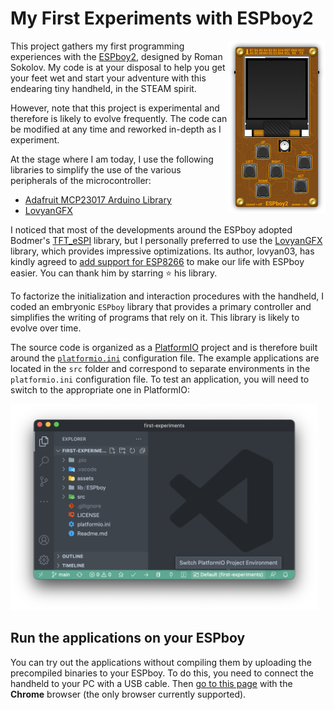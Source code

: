 # My First Experiments with ESPboy2

<img src="assets/espboy-312x552.png" width="156" height="276" align="right" alt="ESPboy2">

This project gathers my first programming experiences with the [ESPboy2][espboy], designed by Roman Sokolov. My code is at your disposal to help you get your feet wet and start your adventure with this endearing tiny handheld, in the STEAM spirit.

However, note that this project is experimental and therefore is likely to evolve frequently. The code can be modified at any time and reworked in-depth as I experiment.

At the stage where I am today, I use the following libraries to simplify the use of the various peripherals of the microcontroller:

- [Adafruit MCP23017 Arduino Library][mcp23017]
- [LovyanGFX][lovyangfx]

I noticed that most of the developments around the ESPboy adopted Bodmer's [TFT_eSPI][tftespi] library, but I personally preferred to use the [LovyanGFX][lovyangfx] library, which provides impressive optimizations. Its author, lovyan03, has kindly agreed to [add support for ESP8266][lovyan8266] to make our life with ESPboy easier. You can thank him by starring :star: his library.

To factorize the initialization and interaction procedures with the handheld, I coded an embryonic `ESPboy` library that provides a primary controller and simplifies the writing of programs that rely on it. This library is likely to evolve over time.

The source code is organized as a [PlatformIO][platformio] project and is therefore built around the [`platformio.ini`][pioconfig] configuration file. The example applications are located in the `src` folder and correspond to separate environments in the `platformio.ini` configuration file. To test an application, you will need to switch to the appropriate one in PlatformIO:

<img src="assets/switch-pio-env.png" width="492" height="330" alt="Switch PlatformIO project environment">

## Run the applications on your ESPboy

You can try out the applications without compiling them by uploading the precompiled binaries to your ESPboy. To do this, you need to connect the handheld to your PC with a USB cable. Then [go to this page][binaries] with the **Chrome** browser (the only browser currently supported).


[espboy]:     https://www.espboy.com/
[platformio]: https://platformio.org/
[mcp23017]:   https://github.com/adafruit/Adafruit-MCP23017-Arduino-Library
[lovyangfx]:  https://github.com/lovyan03/LovyanGFX
[tftespi]:    https://github.com/Bodmer/TFT_eSPI
[lovyan8266]: https://github.com/lovyan03/LovyanGFX/issues/130
[pioconfig]:  platformio.ini
[binaries]:   https://espboy.m1cr0lab.com/demo/first-experiments/
